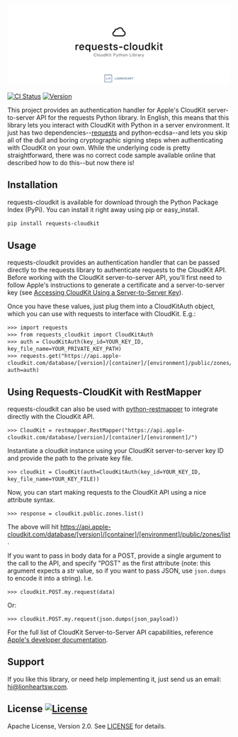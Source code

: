 ![](meta/repo-banner.png)
[![](meta/repo-banner-bottom.png)][lionheart-url]

[![CI Status][ci-image]][ci-url]
[![Version][version-image]][version-url]

This project provides an authentication handler for Apple's CloudKit server-to-server API for the requests Python library. In English, this means that this library lets you interact with CloudKit with Python in a server environment. It just has two dependencies--[requests](https://github.com/kennethreitz/requests) and python-ecdsa--and lets you skip all of the dull and boring cryptographic signing steps when authenticating with CloudKit on your own. While the underlying code is pretty straightforward, there was no correct code sample available online that described how to do this--but now there is!

## Installation

requests-cloudkit is available for download through the Python Package Index (PyPi). You can install it right away using pip or easy_install.

```bash
pip install requests-cloudkit
```

## Usage

requests-cloudkit provides an authentication handler that can be passed directly to the requests library to authenticate requests to the CloudKit API. Before working with the CloudKit server-to-server API, you'll first need to follow Apple's instructions to generate a certificate and a server-to-server key (see [Accessing CloudKit Using a Server-to-Server Key](https://developer.apple.com/library/ios/documentation/DataManagement/Conceptual/CloutKitWebServicesReference/SettingUpWebServices/SettingUpWebServices.html#//apple_ref/doc/uid/TP40015240-CH24-SW6)).

Once you have these values, just plug them into a CloudKitAuth object, which you can use with requests to interface with CloudKit. E.g.:

```pycon
>>> import requests
>>> from requests_cloudkit import CloudKitAuth
>>> auth = CloudKitAuth(key_id=YOUR_KEY_ID, key_file_name=YOUR_PRIVATE_KEY_PATH)
>>> requests.get("https://api.apple-cloudkit.com/database/[version]/[container]/[environment]/public/zones/list", auth=auth)
```

## Using Requests-CloudKit with RestMapper

requests-cloudkit can also be used with [python-restmapper](https://github.com/lionheart/python-restmapper) to integrate directly with the CloudKit API.

```pycon
>>> CloudKit = restmapper.RestMapper("https://api.apple-cloudkit.com/database/[version]/[container]/[environment]/")
```

Instantiate a cloudkit instance using your CloudKit server-to-server key ID and provide the path to the private key file.

```pycon
>>> cloudkit = CloudKit(auth=CloudKitAuth(key_id=YOUR_KEY_ID, key_file_name=YOUR_KEY_FILE))
```

Now, you can start making requests to the CloudKit API using a nice attribute syntax.

```pycon
>>> response = cloudkit.public.zones.list()
```

The above will hit https://api.apple-cloudkit.com/database/[version]/[container]/[environment]/public/zones/list.

If you want to pass in body data for a POST, provide a single argument to the call to the API, and specify "POST" as the first attribute (note: this argument expects a *str* value, so if you want to pass JSON, use `json.dumps` to encode it into a string). I.e.

```pycon
>>> cloudkit.POST.my.request(data)
```

Or:

```pycon
>>> cloudkit.POST.my.request(json.dumps(json_payload))
```

For the full list of CloudKit Server-to-Server API capabilities, reference [Apple's developer documentation](https://developer.apple.com/library/ios/documentation/DataManagement/Conceptual/CloutKitWebServicesReference/Introduction/Introduction.html#//apple_ref/doc/uid/TP40015240-CH1-SW1).

## Support

If you like this library, or need help implementing it, just send us an email: hi@lionheartsw.com.

## License [![License][license-image]][license-url]

Apache License, Version 2.0. See [LICENSE](license-url) for details.

[license-image]: http://img.shields.io/pypi/l/requests-cloudkit.svg?style=flat
[license-url]: LICENSE

[ci-image]: https://img.shields.io/travis/lionheart/requests-cloudkit.svg?style=flat
[ci-url]: https://travis-ci.org/lionheart/requests-cloudkit.py

<!--
.. |downloads| image:: https://img.shields.io/pypi/dm/requests-cloudkit.svg?style=flat
.. _downloads: https://pypi.python.org/pypi/requests-cloudkit
-->

[version-image]: https://img.shields.io/pypi/v/requests-cloudkit.svg?style=flat
[version-url]: https://pypi.python.org/pypi/requests-cloudkit

[lionheart-url]: https://lionheartsw.com/

